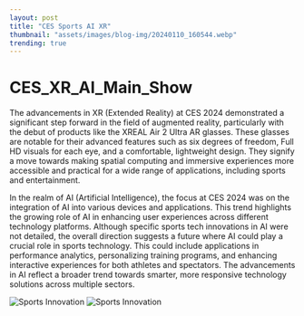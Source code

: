 ```yaml
---
layout: post
title: "CES Sports AI XR"
thumbnail: "assets/images/blog-img/20240110_160544.webp"
trending: true
---
```


# CES_XR_AI_Main_Show

The advancements in XR (Extended Reality) at CES 2024 demonstrated a significant step forward in the field of augmented reality, particularly with the debut of products like the XREAL Air 2 Ultra AR glasses. These glasses are notable for their advanced features such as six degrees of freedom, Full HD visuals for each eye, and a comfortable, lightweight design. They signify a move towards making spatial computing and immersive experiences more accessible and practical for a wide range of applications, including sports and entertainment.

In the realm of AI (Artificial Intelligence), the focus at CES 2024 was on the integration of AI into various devices and applications. This trend highlights the growing role of AI in enhancing user experiences across different technology platforms. Although specific sports tech innovations in AI were not detailed, the overall direction suggests a future where AI could play a crucial role in sports technology. This could include applications in performance analytics, personalizing training programs, and enhancing interactive experiences for both athletes and spectators. The advancements in AI reflect a broader trend towards smarter, more responsive technology solutions across multiple sectors.

![Sports Innovation]({{site.url}}{{site.baseurl}}/assets/images/blog-img/20240110_160544.webp?raw=true)
![Sports Innovation]({{site.url}}{{site.baseurl}}/assets/images/blog-img/20240111_120909.webp?raw=true)
